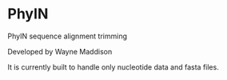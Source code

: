 # PhyIN
PhyIN sequence alignment trimming

Developed by Wayne Maddison

It is currently built to handle only nucleotide data and fasta files.



